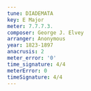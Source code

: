```yaml
---
tune: DIADEMATA
key: E Major
meter: 7.7.7.3.
composer: George J. Elvey
arranger: Anonymous
year: 1823-1897
anacrusis: 2
meter_error: '0'
time_signature: 4/4
meterError: 0
timeSignature: 4/4
---
```

